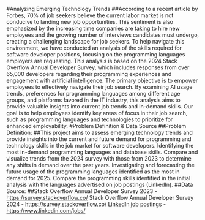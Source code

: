 #Analyzing Emerging Technology Trends
##According to a recent article by Forbes, 70% of job seekers believe the current labor market is not conducive to landing new job opportunities. This sentiment is also emphasized by the increasing time companies are taking to hire new employees and the growing number of interviews candidates must undergo, creating a challenging landscape for job seekers. To help navigate this environment, we have conducted an analysis of the skills required for software developer positions, focusing on the programming languages employers are requesting. This analysis is based on the 2024 Stack Overflow Annual Developer Survey, which includes responses from over 65,000 developers regarding their programming experiences and engagement with artificial intelligence. The primary objective is to empower employees to effectively navigate their job search. By examining AI usage trends, preferences for programming languages among different age groups, and platforms favored in the IT industry, this analysis aims to provide valuable insights into current job trends and in-demand skills. Our goal is to help employees identify key areas of focus in their job search, such as programming languages and technologies to prioritize for enhanced employability.
#Problem Definition & Data Source
##Problem Definition:
##This project aims to assess emerging technology trends and provide insights into the current and future demand for programming and technology skills in the job market for software developers. Identifying the most in-demand programming languages and database skills. Compare and visualize trends from the 2024 survey with those from 2023 to determine any shifts in demand over the past years. Investigating and forecasting the future usage of the programming languages identified as the most in demand for 2025. Compare the programming skills identified in the initial analysis with the languages advertised on job postings (LinkedIn).
##Data Source:
##Stack Overflow Annual Developer Survey 2023 - https://survey.stackoverflow.co/ Stack Overflow Annual Developer Survey 2024 - https://survey.stackoverflow.co/ LinkedIn job postings - https://www.linkedin.com/jobs/
